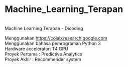 # Machine_Learning_Terapan<br>
<br>
Machine Learning Terapan - Dicoding

Menggunakan https://colab.research.google.com<br>
Menggunakan bahasa pemrograman Python 3<br>
Hardware accelerator: T4 GPU<br>
Proyek Pertama : Predictive Analytics<br>
Proyek Akhir : Recommender system
